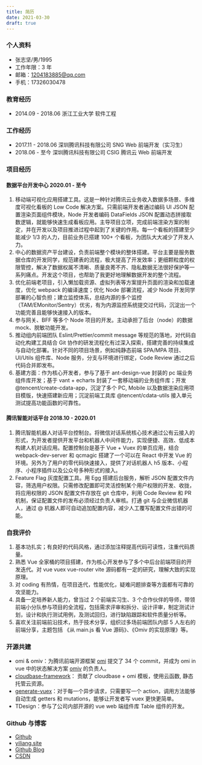```yaml
---
title: 简历
date: 2021-03-30
draft: true
---
```


### 个人资料

- 张志坚/男/1995
- 工作年限：3 年
- 邮箱：1204183885@qq.com
- 手机：17326030478

### 教育经历

- 2014.09 - 2018.06 浙江工业大学 软件工程

### 工作经历

- 2017.11 - 2018.06 深圳腾讯科技有限公司 SNG Web 前端开发（实习生）
- 2018.06 - 至今 深圳腾讯科技有限公司 CSIG 腾讯云 Web 前端开发

### 项目经历

#### 数据平台开发中心 2020.01 - 至今

1. 移动端可视化应用搭建工具。这是一种针对腾讯云业务收入数据多场景、多维度可视化看板的 Low Code 解决方案。只需前端开发者通过编码 UI JSON 配置渲染页面组件模块，Node 开发者编码 DataFields JSON 配置动态拼接取数逻辑，就能够快速生成看板应用。主导项目立项，完成前端渲染方案的制定，并在开发以及项目推进过程中起到了关键的作用。每一个看板的搭建至少能减少 1/3 的人力，目前业务已搭建 100+ 个看板，为团队大大减少了开发人力。
2. 中心的数据资产平台建设，负责前端整个模块的整体搭建。平台主要是服务数据仓库的开发同学，规范建表的流程，极大提高了开发效率；更细颗粒度的权限管控，解决了数据权属不清晰、质量良莠不齐、隐私数据无法很好保护等一系列痛点。开发这个项目，也帮助了我更好地理解数据开发的整个流程。
3. 优化前端老项目，引入懒加载资源、虚拟列表等方案提升页面的渲染和加载速度，优化 webpack 的编译速度；优化 Node 部署流程，减少 Node 开发同学部署的心智负担；建立监控体系，总结内源的多个监控（TAM/EMonitor/Sentry）优劣，有为内源监控系统提交过代码，沉淀出一个功能完善且能够快速接入的版本。
4. 参与网关、BFF 等多个 Node 项目的开发。主动承担了后台（node）的数据 mock、脱敏功能开发。
5. 推动组内前端团队 Eslint/Prettier/commit message 等规范的落地，对代码自动化构建工具结合 Git 协作的研发流程化有过深入探索，搭建完善的持续集成与自动化部署。针对不同的项目场景，例如纯静态前端 SPA/MPA 项目、UI/Utils 组件库、Node 服务，分支与环境进行绑定，Code Review 通过之后代码合并即发布。
6. 基建方面：作为核心开发者，参与了基于 ant-design-vue 封装的 pc 端业务组件库开发；基于 vant + echarts 封装了一套移动端的业务组件库；开发 @tencent/create-cdata-app，沉淀了多个 PC, Mobile 以及数据渲染应用项目模版，快速搭建新应用；沉淀前端工具库 @tencent/cdata-utils 接入单元测试提高功能函数的可靠性。

#### 腾讯智能对话平台 2018.10 - 2020.01

1. 腾讯智能机器人对话平台控制台。将微信对话系统核心技术通过公有云接入的形式，为开发者提供开发平台和机器人中间件能力，实现便捷、高效、低成本构建人机对话应用。配置控制台是基于 Vue + Vuex 的单页应用，结合 webpack-dev-server 和 qcmagic 搭建了一个可以在 React 中开发 Vue 的环境。另外为了用户的零代码快速接入，提供了对话机器人 h5 版本、小程序、小程序插件以及公众号多种形式的接入。
2. Feature Flag 灰度配置工具。用 Egg 搭建后台服务，解析 JSON 配置文件内容，筛选用户权限。只需修改配置即可灵活控制某个用户权限的开发、收拢，将应用权限的 JSON 配置文件存放在 git 仓库中，利用 Code Review 和 PR 机制，保证配置文件的发布必须经过负责人审核。打通 git 与企业微信机器人，通过 @ 机器人即可自动追加配置内容，减少人工覆写配置文件出错的可能。

### 自我评价

1. 基本功扎实；有良好的代码风格，通过添加注释提高代码可读性，注重代码质量。
2. 熟悉 Vue 全家桶的项目搭建，作为核心开发参与了多个中后台前端项目的开发迭代。对 vue vuex vue-router vite 源码都有一定的研究，理解大致的实现原理。
3. 对 coding 有热情，在项目迭代，性能优化，疑难问题排查等方面都有可靠的攻坚能力。
4. 具备一定培养新人能力，曾当过 2 个前端实习生、3 个合作伙伴的导师，带领前端小分队参与项目的全流程，包括需求评审和拆分、设计评审，制定测试计划，设计和执行测试用例，及测试回归，进行缺陷跟踪和软件质量分析等。
5. 喜欢关注前端前沿技术，热于技术分享，组织过多场前端团队内部 5 人左右的前端分享，主题包括 《从 main.js 看 Vue 源码》、《Omiv 的实现原理》等。

### 开源共建

- omi & omiv：为腾讯前端开源框架 [omi](https://github.com/Tencent/omi) 提交了 34 个 commit，并成为 omi in vue 中的状态解决方案 [omiv](https://github.com/Tencent/omi/tree/master/packages/omiv) 的负责人。
- [cloudbase-framework](https://github.com/Tencent/cloudbase-framework)： 贡献了 cloudbase + omi 模板，使用云函数, 静态托管云资源。
- [generate-vuex](https://github.com/yiliang114/generate-vuex)：对于每一个异步请求，只需要写一个 action，调用方法能够自动生成 getters 和 mutations，能够让开发者写 vuex 更快更简单。
- TDesign：参与了公司内部开源的 vue web 端组件库 Table 组件的开发。

### Github 与博客

- [Github](https://github.com/yiliang114)
- [yiliang.site](https://yiliang.site)
- [Github Blog](https://github.com/yiliang114/Blog)
- [CSDN](https://blog.csdn.net/GreekMrzzJ)
